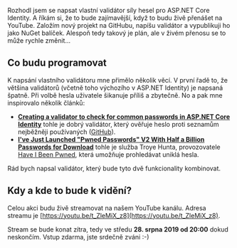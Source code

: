 <!-- dcterms:title = Live coding: Vlastní password validátor v ASP.NET Core Identity -->
<!-- dcterms:abstract = Rozhodl jsem se napsat vlastní validátor síly hesel pro ASP.NET Core Identity. A říkám si, že to bude zajímavější, když to budu živě přenášet na YouTube. Založím nový projekt na GitHubu, napíšu validátor a vypublikuji ho jako NuGet balíček. Alespoň tedy takový je plán, ale v živém přenosu se to může rychle změnit... -->
<!-- dcterms:creator = Michal Altair Valášek -->
<!-- x4w:pictureUrl = /perex-pictures/logo-youtube.svg -->
<!-- x4w:pictureWidth = 150 -->
<!-- x4w:pictureHeight = 150 -->
<!-- x4w:coverUrl = /cover-pictures/20190827-live-coding.jpg -->
<!-- x4w:category = Bezpečnost -->
<!-- x4w:category = IT -->
<!-- dcterms:dateAccepted = 2019-08-27 -->

Rozhodl jsem se napsat vlastní validátor síly hesel pro ASP.NET Core Identity. A říkám si, že to bude zajímavější, když to budu živě přenášet na YouTube. Založím nový projekt na GitHubu, napíšu validátor a vypublikuji ho jako NuGet balíček. Alespoň tedy takový je plán, ale v živém přenosu se to může rychle změnit...

## Co budu programovat

K napsání vlastního validátoru mne přimělo několik věcí. V první řadě to, že většina validátorů (včetně toho výchozího v ASP.NET Identity) je napsaná špatně. Při volbě hesla uživatele šikanuje příliš a zbytečně. No a pak mne inspirovalo několik článků:

* **[Creating a validator to check for common passwords in ASP.NET Core Identity](https://andrewlock.net/creating-a-validator-to-check-for-common-passwords-in-asp-net-core-identity/)** tohle je dobrý validátor, který ověřuje heslo proti seznamům nejběžněji používaných ([GitHub](https://github.com/andrewlock/CommonPasswordsValidator/tree/master/src/CommonPasswordsValidator/PasswordLists)).
* **[I've Just Launched "Pwned Passwords" V2 With Half a Billion Passwords for Download](https://www.troyhunt.com/ive-just-launched-pwned-passwords-version-2/#cloudflareprivacyandkanonymity)** tohle je služba Troye Hunta, provozovatele [Have I Been Pwned](https://haveibeenpwned.com/), která umožňuje prohledávat uniklá hesla.

Rád bych napsal validátor, který bude tyto dvě funkcionality kombinovat.

## Kdy a kde to bude k vidění?

Celou akci budu živě streamovat na našem YouTube kanálu. Adresa streamu je [https://youtu.be/t_ZleMiX_z8](https://youtu.be/t_ZleMiX_z8).

Stream se bude konat zítra, tedy ve středu **28. srpna 2019 od 20:00** dokud neskončím. Vstup zdarma, jste srdečně zváni :-)
